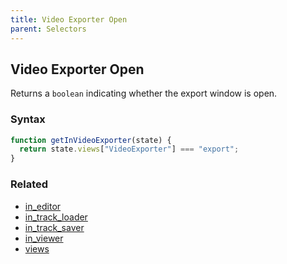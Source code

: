```yaml
---
title: Video Exporter Open
parent: Selectors
---
```


## Video Exporter Open

Returns a `boolean` indicating whether the export window is open.

### Syntax

```js
function getInVideoExporter(state) {
  return state.views["VideoExporter"] === "export";
}
```

### Related

- [in_editor](./in_editor.md)
- [in_track_loader](./in_track_loader.md)
- [in_track_saver](./in_track_saver.md)
- [in_viewer](./in_viewer.md)
- [views](./views.md)
